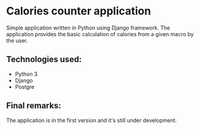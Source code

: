 # Calories counter application

Simple application written in Python using Django framework. 
The application provides the basic calculation of calories from a given macro by the user. 

## Technologies used:
 - Python 3
 - Django
 - Postgre
 
## Final remarks:
The application is in the first version and it's still under development. 
